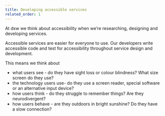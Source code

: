 ```yaml
---
title: Developing accessible services
related_order: 1
---
```

At dxw we think about accessibility when we’re researching, designing and developing services. 

Accessible services are easier for everyone to use. Our developers write accessible code and test for accessibility throughout service design and development. 

This means we think about
* what users see - do they have sight loss or colour blindness? What size screen do they use?
* the technology users use- do they use a screen reader, special software or an alternative input device?
* how users think - do they struggle to remember things? Are they neurodivergent?
* how users behave - are they outdoors in bright sunshine? Do they have a slow connection? 
